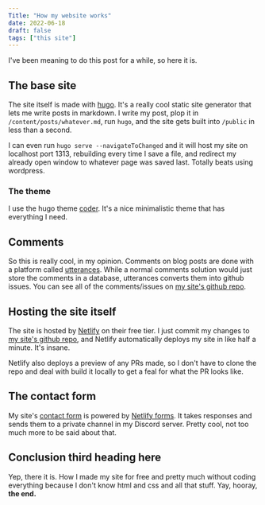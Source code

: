```yaml
---
Title: "How my website works"
date: 2022-06-18
draft: false
tags: ["this site"]
---
```


I've been meaning to do this post for a while, so here it is.

## The base site

The site itself is made with [hugo](https://gohugo.io). It's a really cool static site generator that lets me write posts in markdown. I write my post, plop it in `/content/posts/whatever.md`, run `hugo`, and the site gets built into `/public` in less than a second.

I can even run `hugo serve --navigateToChanged` and it will host my site on localhost port 1313, rebuilding every time I save a file, and redirect my already open window to whatever page was saved last. Totally beats using wordpress.

### The theme

I use the hugo theme [coder](https://github.com/luizdepra/hugo-coder/). It's a nice minimalistic theme that has everything I need.

## Comments

So this is really cool, in my opinion. Comments on blog posts are done with a platform called [utterances](https://utteranc.es). While a normal comments solution would just store the comments in a database, utterances converts them into github issues. You can see all of the comments/issues on [my site's github repo](https://github.com/mrhappyma/userexedotme/issues?q=label%3A%22on-site+comments%22+).

## Hosting the site itself

The site is hosted by [Netlify](netlify.com/) on their free tier.  I just commit my changes to [my site's github repo](https://github.com/mrhappyma/userexedotme), and Netlify automatically deploys my site in like half a minute. It's insane.

Netlify also deploys a preview of any PRs made, so I don't have to clone the repo and deal with build it locally to get a feal for what the PR looks like.

## The contact form

My site's [contact form](/contact) is powered by [Netlify forms](https://www.netlify.com/products/forms/). It takes responses and sends them to a private channel in my Discord server. Pretty cool, not too much more to be said about that.

## Conclusion third heading here

Yep, there it is. How I made my site for free and pretty much without coding everything because I don't know html and css and all that stuff. Yay, hooray, **the end.**